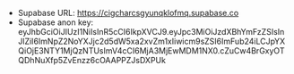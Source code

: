 - Supabase URL: https://cigcharcsgyunqklofmq.supabase.co
- Supabase anon key: eyJhbGciOiJIUzI1NiIsInR5cCI6IkpXVCJ9.eyJpc3MiOiJzdXBhYmFzZSIsInJlZiI6ImNpZ2NoYXJjc2d5dW5xa2xvZm1xIiwicm9sZSI6ImFub24iLCJpYXQiOjE3NTY1MjQzNTUsImV4cCI6MjA3MjEwMDM1NX0.cZuCw4BrGxyOTQDhNuXfp5ZvEnzz6cOAAPPZJsDXPUk
